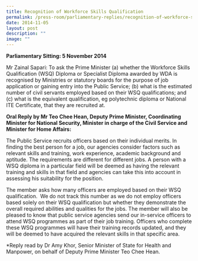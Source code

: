 ```yaml
---
title: Recognition of Workforce Skills Qualification
permalink: /press-room/parliamentary-replies/recognition-of-workforce-skills-qualification/
date: 2014-11-05
layout: post
description: ""
image: ""
---
```


**Parliamentary Sitting: 5 November 2014**

Mr Zainal Sapari: To ask the Prime Minister (a) whether the Workforce Skills Qualification (WSQ) Diploma or Specialist Diploma awarded by WDA is recognised by Ministries or statutory boards for the purpose of job application or gaining entry into the Public Service; (b) what is the estimated number of civil servants employed based on their WSQ qualifications; and (c) what is the equivalent qualification, eg polytechnic diploma or National ITE Certificate, that they are recruited at.

**Oral Reply by Mr Teo Chee Hean, Deputy Prime Minister, Coordinating Minister for National Security, Minister in charge of the Civil Service and Minister for Home Affairs:**

The Public Service recruits officers based on their individual merits. In finding the best person for a job, our agencies consider factors such as relevant skills and training, work experience, academic background and aptitude. The requirements are different for different jobs. A person with a WSQ diploma in a particular field will be deemed as having the relevant training and skills in that field and agencies can take this into account in assessing his suitability for the position.  
  
The member asks how many officers are employed based on their WSQ qualification.  We do not track this number as we do not employ officers based solely on their WSQ qualification but whether they demonstrate the overall required abilities and qualities for the jobs. The member will also be pleased to know that public service agencies send our in-service officers to attend WSQ programmes as part of their job training. Officers who complete these WSQ programmes will have their training records updated, and they will be deemed to have acquired the relevant skills in that specific area.  
  
\*Reply read by Dr Amy Khor, Senior Minister of State for Health and Manpower, on behalf of Deputy Prime Minister Teo Chee Hean.